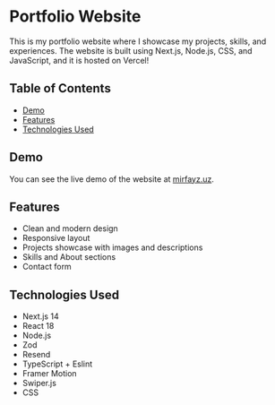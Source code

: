 # Portfolio Website

This is my portfolio website where I showcase my projects, skills, and experiences. The website is built using Next.js, Node.js, CSS, and JavaScript, and it is hosted on Vercel!

## Table of Contents

- [Demo](#demo)
- [Features](#features)
- [Technologies Used](#technologies-used)

## Demo

You can see the live demo of the website at [mirfayz.uz](https://www.mirfayz.uz/).

## Features

- Clean and modern design
- Responsive layout
- Projects showcase with images and descriptions
- Skills and About sections
- Contact form

## Technologies Used

- Next.js 14
- React 18
- Node.js
- Zod
- Resend
- TypeScript + Eslint
- Framer Motion
- Swiper.js
- CSS
